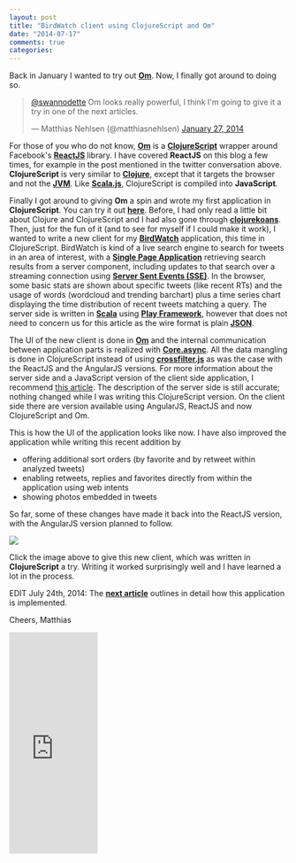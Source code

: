 ```yaml
---
layout: post
title: "BirdWatch client using ClojureScript and Om"
date: "2014-07-17"
comments: true
categories: 
---
```

Back in January I wanted to try out **[Om](https://github.com/swannodette/om)**. Now, I finally got around to doing so.

<blockquote class="twitter-tweet" lang="en"><p><a href="https://twitter.com/swannodette">@swannodette</a> Om looks really powerful, I think I&#39;m going to give it a try in one of the next articles.</p>&mdash; Matthias Nehlsen (@matthiasnehlsen) <a href="https://twitter.com/matthiasnehlsen/statuses/427945296971042816">January 27, 2014</a></blockquote>
<script async src="//platform.twitter.com/widgets.js" charset="utf-8"></script>

For those of you who do not know, **[Om](https://github.com/swannodette/om)** is a **[ClojureScript](https://github.com/clojure/clojurescript)** wrapper around Facebook's **[ReactJS](http://facebook.github.io/react/)** library. I have covered **ReactJS** on this blog a few times, for example in the post mentioned in the twitter conversation above. **ClojureScript** is very similar to **[Clojure](http://clojure.org)**, except that it targets the browser and not the **[JVM](http://en.wikipedia.org/wiki/Java_virtual_machine)**. Like **[Scala.js](http://www.scala-js.org)**, ClojureScript is compiled into **JavaScript**.

Finally I got around to giving **Om** a spin and wrote my first application in **ClojureScript**. You can try it out <a href="http://birdwatch.matthiasnehlsen.com/cljs/#" target="_blank"><strong>here</strong></a>. Before, I had only read a little bit about Clojure and ClojureScript and I had also gone through **[clojurekoans](http://clojurekoans.com)**. Then, just for the fun of it (and to see for myself if I could make it work), I wanted to write a new client for my **[BirdWatch](https://github.com/matthiasn/BirdWatch)** application, this time in ClojureScript. BirdWatch is kind of a live search engine to search for tweets in an area of interest, with a **[Single Page Application](http://en.wikipedia.org/wiki/Single-page_application)** retrieving search results from a server component, including updates to that search over a streaming connection using **[Server Sent Events (SSE)](http://dev.w3.org/html5/eventsource/)**. In the browser, some basic stats are shown about specific tweets (like recent RTs) and the usage of words (wordcloud and trending barchart) plus a time series chart displaying the time distribution of recent tweets matching a query. The server side is written in **[Scala](http://www.scala-lang.org)** using **[Play Framework](http://www.playframework.com)**, however that does not need to concern us for this article as the wire format is plain **[JSON](http://tools.ietf.org/html/rfc4627)**.

The UI of the new client is done in **[Om](https://github.com/swannodette/om)** and the internal communication between application parts is realized with **[Core.async](https://github.com/clojure/core.async)**. All the data mangling is done in ClojureScript instead of using **[crossfilter.js](http://square.github.io/crossfilter/)** as was the case with the ReactJS and the AngularJS versions. For more information about the server side and a JavaScript version of the client side application, I recommend [this article](http://matthiasnehlsen.com/blog/2013/09/10/birdwatch-explained/). The description of the server side is still accurate; nothing changed while I was writing this ClojureScript version. On the client side there are version available using AngularJS, ReactJS and now ClojureScript and Om.

This is how the UI of the application looks like now. I have also improved the application while writing this recent addition by 

* offering additional sort orders (by favorite and by retweet within analyzed tweets)
* enabling retweets, replies and favorites directly from within the application using web intents
* showing photos embedded in tweets

So far, some of these changes have made it back into the ReactJS version, with the AngularJS version planned to follow.

<a href="http://birdwatch.matthiasnehlsen.com/cljs/#" target="_blank"><img src="/images/cljs-screenshot.png" /></a>

Click the image above to give this new client, which was written in **ClojureScript** a try. Writing it worked surprisingly well and I have learned a lot in the process. 

EDIT July 24th, 2014: The **[next article](http://matthiasnehlsen.com/blog/2014/07/24/birdwatch-cljs-om/)** outlines in detail how this application is implemented.

Cheers,
Matthias

<iframe width="160" height="400" src="https://leanpub.com/building-a-system-in-clojure/embed" frameborder="0" allowtransparency="true"></iframe>